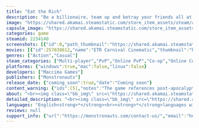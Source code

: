 ```yaml
---
title: "Eat the Rich"
description: "Be a billionaire, team up and betray your friends all at once in EAT THE RICH! A social party game for 6-10 players where you play mini games, vote out the competition, conspire to get ahead, all in a bid for fame and fortune!"
image: "https://shared.akamai.steamstatic.com/store_item_assets/steam/apps/2234140/header.jpg?t=1731574670"
capsule_image: "https://shared.akamai.steamstatic.com/store_item_assets/steam/apps/2234140/capsule_231x87.jpg?t=1731574670"
categories: game
steamid: 2234140
screenshots: [{"id":0,"path_thumbnail":"https://shared.akamai.steamstatic.com/store_item_assets/steam/apps/2234140/ss_f3bcfde1e6f3dbbea0de19e39da2505acdd3afab.600x338.jpg?t=1731574670","path_full":"https://shared.akamai.steamstatic.com/store_item_assets/steam/apps/2234140/ss_f3bcfde1e6f3dbbea0de19e39da2505acdd3afab.1920x1080.jpg?t=1731574670"},{"id":1,"path_thumbnail":"https://shared.akamai.steamstatic.com/store_item_assets/steam/apps/2234140/ss_c232451a29590bed6cd3dec711f61b46cc020b02.600x338.jpg?t=1731574670","path_full":"https://shared.akamai.steamstatic.com/store_item_assets/steam/apps/2234140/ss_c232451a29590bed6cd3dec711f61b46cc020b02.1920x1080.jpg?t=1731574670"},{"id":2,"path_thumbnail":"https://shared.akamai.steamstatic.com/store_item_assets/steam/apps/2234140/ss_44ed6e53f5ee243464dcedb867fbd2e46fb649ab.600x338.jpg?t=1731574670","path_full":"https://shared.akamai.steamstatic.com/store_item_assets/steam/apps/2234140/ss_44ed6e53f5ee243464dcedb867fbd2e46fb649ab.1920x1080.jpg?t=1731574670"},{"id":3,"path_thumbnail":"https://shared.akamai.steamstatic.com/store_item_assets/steam/apps/2234140/ss_4f11363f06de3b530e9a6c7e702d18c20c7be4ad.600x338.jpg?t=1731574670","path_full":"https://shared.akamai.steamstatic.com/store_item_assets/steam/apps/2234140/ss_4f11363f06de3b530e9a6c7e702d18c20c7be4ad.1920x1080.jpg?t=1731574670"},{"id":4,"path_thumbnail":"https://shared.akamai.steamstatic.com/store_item_assets/steam/apps/2234140/ss_d793cadaac3c43637f73d35e047cc823af2236e1.600x338.jpg?t=1731574670","path_full":"https://shared.akamai.steamstatic.com/store_item_assets/steam/apps/2234140/ss_d793cadaac3c43637f73d35e047cc823af2236e1.1920x1080.jpg?t=1731574670"},{"id":5,"path_thumbnail":"https://shared.akamai.steamstatic.com/store_item_assets/steam/apps/2234140/ss_6a96de85b9f912cd89707598d47bd7965a0ca8c3.600x338.jpg?t=1731574670","path_full":"https://shared.akamai.steamstatic.com/store_item_assets/steam/apps/2234140/ss_6a96de85b9f912cd89707598d47bd7965a0ca8c3.1920x1080.jpg?t=1731574670"}]
movies: [{"id":257038612,"name":"ETR Carnival Cinematic","thumbnail":"https://shared.akamai.steamstatic.com/store_item_assets/steam/apps/257038612/movie.293x165.jpg?t=1721254380","webm":{"480":"http://video.akamai.steamstatic.com/store_trailers/257038612/movie480_vp9.webm?t=1721254380","max":"http://video.akamai.steamstatic.com/store_trailers/257038612/movie_max_vp9.webm?t=1721254380"},"mp4":{"480":"http://video.akamai.steamstatic.com/store_trailers/257038612/movie480.mp4?t=1721254380","max":"http://video.akamai.steamstatic.com/store_trailers/257038612/movie_max.mp4?t=1721254380"},"highlight":true}]
genres: ["Action","Casual"]
steam_categories: ["Multi-player","PvP","Online PvP","Co-op","Online Co-op","Full controller support"]
platforms: {"windows":true,"mac":false,"linux":false}
developers: ["Maccima Games"]
publishers: ["Monstronauts"]
release_date: {"coming_soon":true,"date":"Coming soon"}
content_warning: {"ids":[5],"notes":"The game references post-apocalyptic situations where competitors are pitted against each other to the death. There are also references to humans being eaten, but in a light hearted way with cartoony graphics."}
about: "<br><img class=\"bb_img\" src=\"https://shared.akamai.steamstatic.com/store_item_assets/steam/apps/2234140/extras/etr_steam_store_section1_splash_art_transparent.png?t=1731574670\" /><br><br>Billionaires? Everybody just LOVES billionaires! That’s why we’ve put them on a game show to FIGHT FOR THEIR LIVES! Play online with 6-10 players in this social party game where you fight against each other to see who has the most Likes in the end.  <br><br><img class=\"bb_img\" src=\"https://shared.akamai.steamstatic.com/store_item_assets/steam/apps/2234140/extras/etr_steam_store_section2_theme.png?t=1731574670\" /><br>Society has collapsed due to the unbridled greed of the 1%. In retribution (and in lieu of a guillotine), the masses have forced the billionaires who caused it into a deadly game show against each other called EAT THE RICH. In this gameshow, players go head-to-head in a rich immersion of social reality - all without their hard-earned generational wealth!<br><ul class=\"bb_ul\"><li>As punished billionaires, players compete for pennies and other advantages over multiple rounds. <br></li><li>Players vote each other out of the game until there are only 3 players left. <br></li><li>The remaining player with the most Likes then wins the game.</li></ul><br>EAT THE RICH puts the billionaires in the carnival where players can go to differnt booths, play various games and earn pennies for their survivial.<br><br><strong>Mini-Games</strong><br>Play mundane mini-games for precious pennies and prizes!  Various tents are situated around the map each with its own exciting mini-game to accomplish.  Be sure to bring back the pennies to your vault to secure your hard earned cash.<br><br><img class=\"bb_img\" src=\"https://shared.akamai.steamstatic.com/store_item_assets/steam/apps/2234140/extras/BrawlPhase4.gif?t=1731574670\" /><br><strong>Brawl</strong><br>Aggravated assault is a very serious crime but in this game show, you are encouraged to beat the shit out of each other! Billionaires can freely duke it out among each other.  Wield various items and weapons, like guns, to gain the upper hand around the map.  Be careful with your pennies as other players can knock it right out of your hands! <br><br><img class=\"bb_img\" src=\"https://shared.akamai.steamstatic.com/store_item_assets/steam/apps/2234140/extras/Elimination_Phase2.gif?t=1731574670\" /><br><strong>Networking</strong><br>Make friends, frenemies, foes,– whatever you call them–to get a leg up in the competition! <br><ul class=\"bb_ul\"><li>Be aggressive and create alliances with other players to vote out the one who you think has the most Likes<br></li><li>Gather intel for your alliances to know who has the most Likes, pennies, and items.<br></li><li>Manipulate the competition - give them the wrong information to make them target the wrong (or right) billionaire!<br></li><li> Betray your forged alliances to make sure you still come out on top at the end of it all</li></ul><br><img class=\"bb_img\" src=\"https://shared.akamai.steamstatic.com/store_item_assets/steam/apps/2234140/extras/Victory5.gif?t=1731574670\" /><br><strong>Winning</strong><br>Don’t be the 1%… be the ONLY ONE!  Once there are only 3 players left, the player with the most Likes win!<br><br><img class=\"bb_img\" src=\"https://shared.akamai.steamstatic.com/store_item_assets/steam/apps/2234140/extras/etr_steam_store_section10_features.png?t=1731574670\" /><h2 class=\"bb_tag\"><strong>Features</strong></h2><ul class=\"bb_ul\"><li>Customize your billionaire: Choose from a wide variety of accessories, tops, bottoms!<br></li><li>Several mini-games to play with your billionaire friends<br></li><li>In-game text chat and audio<br></li><li>Cartoony art style</li></ul><br>What are you waiting for? Be a billionaire today!"
detailed_description: "<br><img class=\"bb_img\" src=\"https://shared.akamai.steamstatic.com/store_item_assets/steam/apps/2234140/extras/etr_steam_store_section1_splash_art_transparent.png?t=1731574670\" /><br><br>Billionaires? Everybody just LOVES billionaires! That’s why we’ve put them on a game show to FIGHT FOR THEIR LIVES! Play online with 6-10 players in this social party game where you fight against each other to see who has the most Likes in the end.  <br><br><img class=\"bb_img\" src=\"https://shared.akamai.steamstatic.com/store_item_assets/steam/apps/2234140/extras/etr_steam_store_section2_theme.png?t=1731574670\" /><br>Society has collapsed due to the unbridled greed of the 1%. In retribution (and in lieu of a guillotine), the masses have forced the billionaires who caused it into a deadly game show against each other called EAT THE RICH. In this gameshow, players go head-to-head in a rich immersion of social reality - all without their hard-earned generational wealth!<br><ul class=\"bb_ul\"><li>As punished billionaires, players compete for pennies and other advantages over multiple rounds. <br></li><li>Players vote each other out of the game until there are only 3 players left. <br></li><li>The remaining player with the most Likes then wins the game.</li></ul><br>EAT THE RICH puts the billionaires in the carnival where players can go to differnt booths, play various games and earn pennies for their survivial.<br><br><strong>Mini-Games</strong><br>Play mundane mini-games for precious pennies and prizes!  Various tents are situated around the map each with its own exciting mini-game to accomplish.  Be sure to bring back the pennies to your vault to secure your hard earned cash.<br><br><img class=\"bb_img\" src=\"https://shared.akamai.steamstatic.com/store_item_assets/steam/apps/2234140/extras/BrawlPhase4.gif?t=1731574670\" /><br><strong>Brawl</strong><br>Aggravated assault is a very serious crime but in this game show, you are encouraged to beat the shit out of each other! Billionaires can freely duke it out among each other.  Wield various items and weapons, like guns, to gain the upper hand around the map.  Be careful with your pennies as other players can knock it right out of your hands! <br><br><img class=\"bb_img\" src=\"https://shared.akamai.steamstatic.com/store_item_assets/steam/apps/2234140/extras/Elimination_Phase2.gif?t=1731574670\" /><br><strong>Networking</strong><br>Make friends, frenemies, foes,– whatever you call them–to get a leg up in the competition! <br><ul class=\"bb_ul\"><li>Be aggressive and create alliances with other players to vote out the one who you think has the most Likes<br></li><li>Gather intel for your alliances to know who has the most Likes, pennies, and items.<br></li><li>Manipulate the competition - give them the wrong information to make them target the wrong (or right) billionaire!<br></li><li> Betray your forged alliances to make sure you still come out on top at the end of it all</li></ul><br><img class=\"bb_img\" src=\"https://shared.akamai.steamstatic.com/store_item_assets/steam/apps/2234140/extras/Victory5.gif?t=1731574670\" /><br><strong>Winning</strong><br>Don’t be the 1%… be the ONLY ONE!  Once there are only 3 players left, the player with the most Likes win!<br><br><img class=\"bb_img\" src=\"https://shared.akamai.steamstatic.com/store_item_assets/steam/apps/2234140/extras/etr_steam_store_section10_features.png?t=1731574670\" /><h2 class=\"bb_tag\"><strong>Features</strong></h2><ul class=\"bb_ul\"><li>Customize your billionaire: Choose from a wide variety of accessories, tops, bottoms!<br></li><li>Several mini-games to play with your billionaire friends<br></li><li>In-game text chat and audio<br></li><li>Cartoony art style</li></ul><br>What are you waiting for? Be a billionaire today!"
languages: "English<strong>*</strong><br><strong>*</strong>languages with full audio support"
reviews: null
support_info: {"url":"https://monstronauts.com/contact-us/","email":"hello@monstronauts.com"}
---
```


